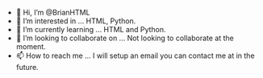 - 👋 Hi, I’m @BrianHTML
- 👀 I’m interested in ... HTML, Python.
- 🌱 I’m currently learning ... HTML and Python.
- 💞️ I’m looking to collaborate on ... Not looking to collaborate at the moment.
- 📫 How to reach me ... I will setup an email you can contact me at in the future.

<!---
BrianHTML/BrianHTML is a ✨ special ✨ repository because its `README.md` (this file) appears on your GitHub profile.
You can click the Preview link to take a look at your changes.
--->
